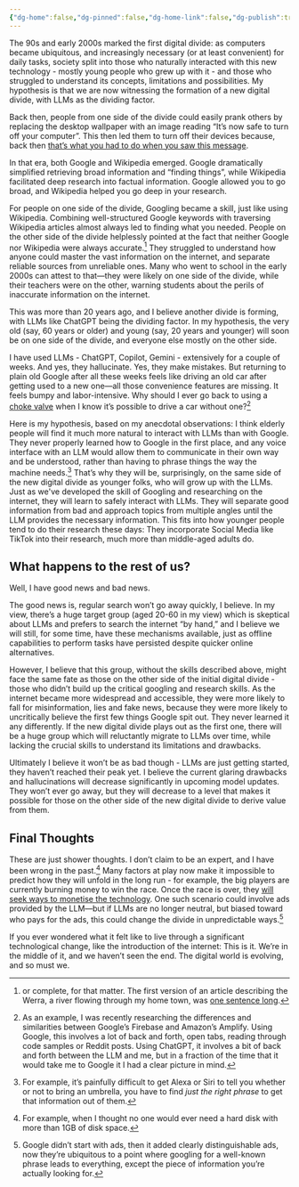 ```yaml
---
{"dg-home":false,"dg-pinned":false,"dg-home-link":false,"dg-publish":true,"type":"post","disabled rules":["header-increment","yaml-title","yaml-title-alias","file-name-heading"],"title":"The New Digital Divide","dg-permalink":"the-new-digital-divide/","created-date":"2024-05-22T08:29:56","aliases":["The New Digital Divide"],"linter-yaml-title-alias":"The New Digital Divide","updated-date":"2025-05-05T17:44:28","tags":["AI","techphilosophy"],"dg-path":"the-new-digital-divide.md","permalink":"/the-new-digital-divide/","dgPassFrontmatter":true}
---
```



The 90s and early 2000s marked the first digital divide: as computers became ubiquitous, and increasingly necessary (or at least convenient) for daily tasks, society split into those who naturally  interacted with this new technology - mostly young people who grew up with it - and those who struggled to understand its concepts, limitations and possibilities. My hypothesis is that we are now witnessing the formation of a new digital divide, with LLMs as the dividing factor.

Back then, people from one side of the divide could easily prank others by replacing the desktop wallpaper with an image reading “It’s now safe to turn off your computer”. This then led them to turn off their devices because, back then [that’s what you had to do when you saw this message](https://www.reddit.com/r/nostalgia/comments/143tyun/its_now_safe_to_turn_off_your_computer_message/).

In that era, both Google and Wikipedia emerged. Google dramatically simplified retrieving broad information and “finding things”, while Wikipedia facilitated deep research into factual information. Google allowed you to go broad, and Wikipedia helped you go deep in your research.

For people on one side of the divide, Googling became a skill, just like using Wikipedia.  Combining well-structured Google keywords with traversing Wikipedia articles almost always led to finding what you needed. People on the other side of the divide helplessly pointed at the fact that neither Google nor Wikipedia were always accurate.[^1] They struggled to understand  how anyone could master the vast information on the internet, and separate reliable sources from unreliable ones. Many who went to school in the early 2000s can attest to that—they were likely on one side of the divide, while their teachers were on the other, warning students about the perils of inaccurate information on the internet.

This was more than 20 years ago, and I believe another divide is forming, with LLMs like ChatGPT being the dividing factor. In my hypothesis, the very old (say, 60 years or older) and young (say, 20 years and younger) will soon be on one side of the divide, and everyone else mostly on the other side.

I have used LLMs - ChatGPT, Copilot, Gemini - extensively for a couple of weeks. And yes, they hallucinate. Yes, they make mistakes. But returning to plain old Google after all these weeks feels like driving an old car after getting used to a new one—all those convenience features are missing. It feels bumpy and labor-intensive.  Why should I ever go back to using a [choke valve](https://en.wikipedia.org/wiki/Choke_valve) when I know it’s possible to drive a car without one?[^2]

Here is my hypothesis, based on my anecdotal observations: I think elderly people will find it much more natural to interact with LLMs than with Google. They never properly learned how to Google in the first place, and any voice interface with an LLM would allow them to communicate in their own way and be understood, rather than having to phrase things the way the machine needs.[^3] That’s why they will be, surprisingly, on the same side of the new digital divide as younger folks, who will grow up with the LLMs. Just as we've developed the skill of Googling and researching on the internet, they will learn to safely interact with LLMs. They will separate good information from bad and approach topics from multiple angles until the LLM provides the necessary information. This fits into how younger people tend to do their research these days: They incorporate Social Media like TikTok into their research, much more than middle-aged adults do.

## What happens to the rest of us?
Well, I have good news and bad news.

The good news is, regular search won’t go away quickly, I believe. In my view, there’s a huge target group (aged 20-60 in my view) which is skeptical about LLMs and prefers to search the internet “by hand,” and I believe we will still, for some time, have these mechanisms available, just as offline capabilities to perform tasks have persisted despite quicker online alternatives.

However, I believe that this group, without the skills described above, might face the same fate as those on the other side of the initial digital divide - those who didn’t build up the critical googling and research skills. As the internet became more widespread and accessible, they were more likely to fall for misinformation, lies and fake news, because they were more likely to uncritically believe the first few things Google spit out. They never learned it any differently. If the new digital divide plays out as the first one, there will be a huge group which will reluctantly migrate to LLMs over time, while lacking the crucial skills to understand its limitations and drawbacks.

Ultimately I believe it won’t be as bad though - LLMs are just getting started, they haven’t reached their peak yet. I believe the current glaring drawbacks and hallucinations will decrease significantly in upcoming model updates. They won’t ever go away, but they will decrease to a level that makes it possible for those on the other side of the new digital divide to derive value from them.

## Final Thoughts
These are just shower thoughts. I don’t claim to be an expert, and I have been wrong in the past.[^4] Many factors at play now make it impossible to predict how they will unfold in the long run - for example, the big players are currently burning money to win the race. Once the race is over, they [will seek ways to monetise the technology](https://www.wired.com/story/tiktok-platforms-cory-doctorow/).  One such scenario could involve ads provided by the LLM—but if LLMs are no longer neutral, but biased toward who pays for the ads, this could change the divide in unpredictable ways.[^5]

If you ever wondered what it felt like to live through a significant technological change, like the introduction of the internet: This is it. We’re in the middle of it, and we haven’t seen the end. The digital world is evolving, and so must we.

[^1]: or complete, for that matter. The first version of an article describing the Werra, a river flowing through my home town, was [one sentence long](https://de.wikipedia.org/w/index.php?title=Werra&oldid=61050).
[^2]: As an example, I was recently researching the differences and similarities between Google’s Firebase and Amazon’s Amplify. Using Google, this involves a lot of back and forth, open tabs, reading through code samples or Reddit posts. Using ChatGPT, it involves a bit of back and forth between the LLM and me, but in a fraction of the time that it would take me to Google it I had a clear picture in mind.
[^3]: For example, it’s painfully difficult to get Alexa or Siri to tell you whether or not to bring an umbrella, you have to find _just the right phrase_ to get that information out of them.
[^4]: For example, when I thought no one would ever need a hard disk with more than 1GB of disk space.
[^5]: Google didn’t start with ads, then it added clearly distinguishable ads, now they’re ubiquitous to a point where googling for a well-known phrase leads to everything, except the piece of information you’re actually looking for.
